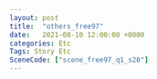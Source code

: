 ```yaml
---
layout: post
title:  "others_free97"
date:   2021-08-10 12:00:00 +0000
categories: Etc
Tags: Story Etc
SceneCode: ["scene_free97_q1_s20"]
---
```

